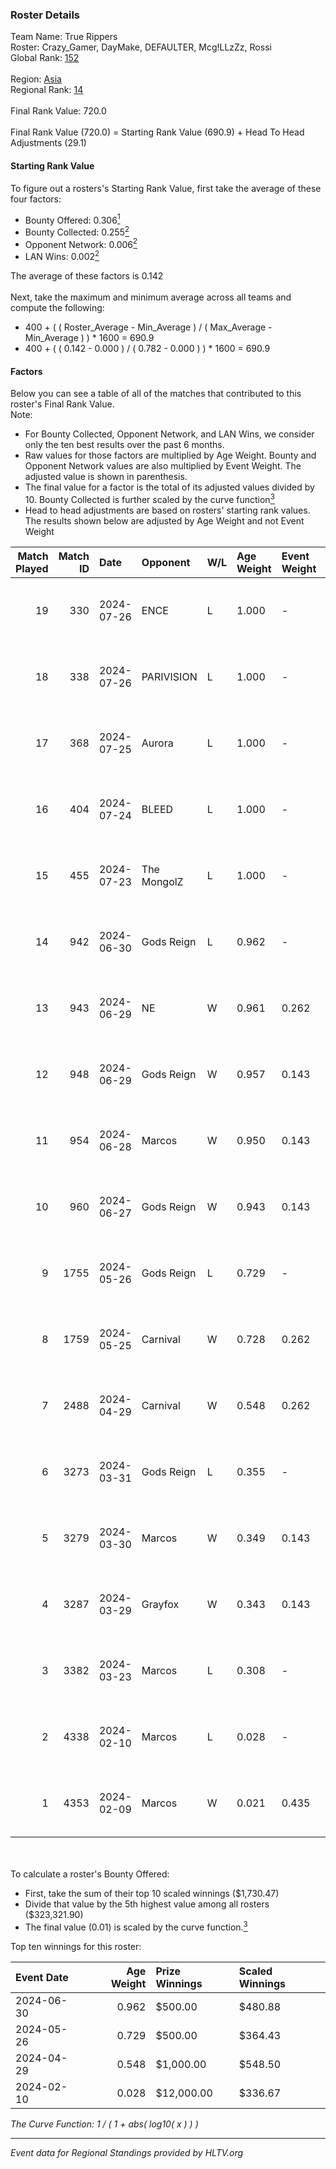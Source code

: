 ### Roster Details<br />
Team Name: True Rippers<br />
Roster: Crazy_Gamer, DayMake, DEFAULTER, Mcg!LLzZz, Rossi<br />
Global Rank: [152](../standings_global.md)<br />
<br />
Region: [Asia]( ../standings_asia.md)<br />
Regional Rank: [14]( ../standings_asia.md)<br />
<br />
Final Rank Value:  720.0<br />
<br />
Final Rank Value (720.0) = Starting Rank Value (690.9) + Head To Head Adjustments (29.1)<br />

#### Starting Rank Value<br />
To figure out a rosters's Starting Rank Value, first take the average of these four factors:<br />
- Bounty Offered: 0.306[<sup>1</sup>](#table2)
- Bounty Collected: 0.255[<sup>2</sup>](#table1)
- Opponent Network: 0.006[<sup>2</sup>](#table1)
- LAN Wins: 0.002[<sup>2</sup>](#table1)

The average of these factors is 0.142<br />
<br />
Next, take the maximum and minimum average across all teams and compute the following:<br />
- 400 + ( ( Roster_Average - Min_Average ) / ( Max_Average - Min_Average ) ) * 1600 = 690.9
- 400 + ( ( 0.142 - 0.000 ) / ( 0.782 - 0.000 ) ) * 1600 = 690.9


#### Factors<br />
Below you can see a table of all of the matches that contributed to this roster's Final Rank Value.<br />
Note:<br />

- For Bounty Collected, Opponent Network, and LAN Wins, we consider only the ten best results over the past 6 months.
- Raw values for those factors are multiplied by Age Weight. Bounty and Opponent Network values are also multiplied by Event Weight. The adjusted value is shown in parenthesis.
- The final value for a factor is the total of its adjusted values divided by 10. Bounty Collected is further scaled by the curve function[<sup>3</sup>](#curveFunction)
- Head to head adjustments are based on rosters' starting rank values. The results shown below are adjusted by Age Weight and not Event Weight
<span id="table1"></span><br />


| Match Played | Match ID | Date       | Opponent    | W/L | Age Weight | Event Weight | Bounty Collected | Opponent Network | LAN Wins  | H2H Adj. | Roster                                             |
| -: | -: | :- | :- | :- | :- | :- | :- | :- | :- | -: | :- |
|           19 |      330 | 2024-07-26 | ENCE        | L   | 1.000      | -            | -                | -                | -         |    -0.81 | Crazy_Gamer, DayMake, DEFAULTER, Mcg!LLzZz, Rossi  |
|           18 |      338 | 2024-07-26 | PARIVISION  | L   | 1.000      | -            | -                | -                | -         |    -3.60 | Crazy_Gamer, DayMake, DEFAULTER, Mcg!LLzZz, Rossi  |
|           17 |      368 | 2024-07-25 | Aurora      | L   | 1.000      | -            | -                | -                | -         |    -0.52 | Crazy_Gamer, DayMake, DEFAULTER, Mcg!LLzZz, Rossi  |
|           16 |      404 | 2024-07-24 | BLEED       | L   | 1.000      | -            | -                | -                | -         |    -1.22 | Crazy_Gamer, DayMake, DEFAULTER, Mcg!LLzZz, Rossi  |
|           15 |      455 | 2024-07-23 | The MongolZ | L   | 1.000      | -            | -                | -                | -         |    -0.10 | Crazy_Gamer, DayMake, DEFAULTER, Mcg!LLzZz, Rossi  |
|           14 |      942 | 2024-06-30 | Gods Reign  | L   | 0.962      | -            | -                | -                | -         |   -12.99 | Crazy_Gamer, DayMake, DEFAULTER, Mcg!LLzZz, Rossi  |
|           13 |      943 | 2024-06-29 | NE          | W   | 0.961      | 0.262        | 0.000 (0.000)    | 0.000 (0.000)    | 0 (0.000) |     3.94 | Crazy_Gamer, DayMake, DEFAULTER, Mcg!LLzZz, Rossi  |
|           12 |      948 | 2024-06-29 | Gods Reign  | W   | 0.957      | 0.143        | 0.040 (0.006)    | 0.203 (0.028)    | 0 (0.000) |    17.49 | Crazy_Gamer, DayMake, DEFAULTER, Mcg!LLzZz, Rossi  |
|           11 |      954 | 2024-06-28 | Marcos      | W   | 0.950      | 0.143        | 0.000 (0.000)    | 0.037 (0.005)    | 0 (0.000) |     6.99 | Crazy_Gamer, DayMake, DEFAULTER, Mcg!LLzZz, Rossi  |
|           10 |      960 | 2024-06-27 | Gods Reign  | W   | 0.943      | 0.143        | 0.040 (0.005)    | 0.203 (0.027)    | 0 (0.000) |    18.56 | Crazy_Gamer, DayMake, DEFAULTER, Mcg!LLzZz, Rossi  |
|            9 |     1755 | 2024-05-26 | Gods Reign  | L   | 0.729      | -            | -                | -                | -         |    -8.42 | Crazy_Gamer, DayMake, DEFAULTER, Mcg!LLzZz, Rossi  |
|            8 |     1759 | 2024-05-25 | Carnival    | W   | 0.728      | 0.262        | 0.002 (0.000)    | 0.000 (0.000)    | 0 (0.000) |     6.53 | Crazy_Gamer, DayMake, DEFAULTER, Mcg!LLzZz, Rossi  |
|            7 |     2488 | 2024-04-29 | Carnival    | W   | 0.548      | 0.262        | 0.002 (0.000)    | 0.000 (0.000)    | 0 (0.000) |     5.17 | Crazy_Gamer, DEFAULTER, Gh0sTTTT, Mcg!LLzZz, Rossi |
|            6 |     3273 | 2024-03-31 | Gods Reign  | L   | 0.355      | -            | -                | -                | -         |    -4.16 | Crazy_Gamer, DEFAULTER, Gh0sTTTT, Mcg!LLzZz, Rossi |
|            5 |     3279 | 2024-03-30 | Marcos      | W   | 0.349      | 0.143        | 0.000 (0.000)    | 0.012 (0.001)    | 0 (0.000) |     4.34 | Crazy_Gamer, DEFAULTER, Gh0sTTTT, Mcg!LLzZz, Rossi |
|            4 |     3287 | 2024-03-29 | Grayfox     | W   | 0.343      | 0.143        | 0.000 (0.000)    | 0.005 (0.000)    | 0 (0.000) |     3.98 | Crazy_Gamer, DEFAULTER, Gh0sTTTT, Mcg!LLzZz, Rossi |
|            3 |     3382 | 2024-03-23 | Marcos      | L   | 0.308      | -            | -                | -                | -         |    -5.85 | Anasasis, Crazy_Gamer, DEFAULTER, Mcg!LLzZz, Rossi |
|            2 |     4338 | 2024-02-10 | Marcos      | L   | 0.028      | -            | -                | -                | -         |    -0.52 | DEFAULTER, Gh0sTTTT, kennyS, Mcg!LLzZz, Rossi      |
|            1 |     4353 | 2024-02-09 | Marcos      | W   | 0.021      | 0.435        | 0.002 (0.000)    | 0.003 (0.000)    | 1 (0.021) |     0.27 | DEFAULTER, Gh0sTTTT, kennyS, Mcg!LLzZz, Rossi      |

<br />
<span id="table2"></span><br />
To calculate a roster's Bounty Offered:<br />

- First, take the sum of their top 10 scaled winnings ($1,730.47)
- Divide that value by the 5th highest value among all rosters ($323,321.90)
- The final value (0.01) is scaled by the curve function.[<sup>3</sup>](#curveFunction)

Top ten winnings for this roster:<br />

| Event Date | Age Weight | Prize Winnings | Scaled Winnings |
| :- | -: | :- | :- |
| 2024-06-30 |      0.962 | $500.00        | $480.88         |
| 2024-05-26 |      0.729 | $500.00        | $364.43         |
| 2024-04-29 |      0.548 | $1,000.00      | $548.50         |
| 2024-02-10 |      0.028 | $12,000.00     | $336.67         |


<span id="curveFunction"></span>_The Curve Function: 1 / ( 1 + abs( log10( x ) ) )_<br />

---
_Event data for Regional Standings provided by HLTV.org_<br />

